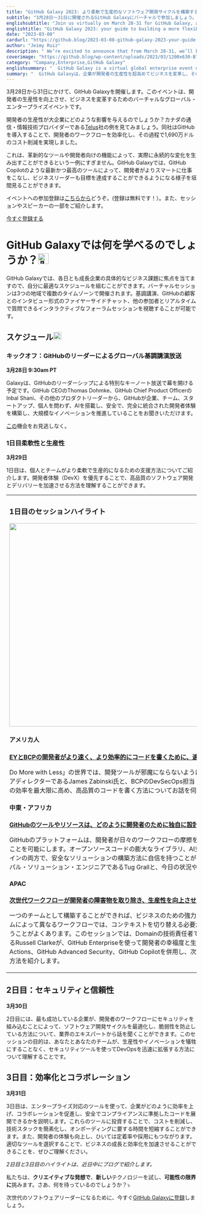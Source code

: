 ```yaml
---
title: "GitHub Galaxy 2023: より柔軟で生産的なソフトウェア開発サイクルを構築するためのガイドです。"
subtitle: "3月28日～31日に開催されるGitHub Galaxyにバーチャルで参加しましょう。効率、セキュリティ、開発者の生産性向上に焦点を当てたグローバルなエンタープライズイベントです。"
englishsubtitle: "Join us virtually on March 28-31 for GitHub Galaxy, a global enterprise event focused on improving efficiency, security, and developer productivity."
englishtitle: "GitHub Galaxy 2023: your guide to building a more flexible and productive software development cycle"
date: "2023-03-08"
cardurl: "https://github.blog/2023-03-08-github-galaxy-2023-your-guide-to-building-a-more-flexible-and-productive-software-development-cycle/"
author: "Jeimy Ruiz"
description: " We’re excited to announce that from March 28-31, we’ll be hosting GitHub Galaxy, our virtual global enterprise event designed to help you supercharge developer productivity and transform your business.  How does developer productivity impact businesses at large? Well, let’s take a quick look at Telus , a communications and information technology provider in Canada. When their team switched to GitHub, they were able to streamline the developer workflow—and save $16.9M in the process.  That’s just one example of how innovative tools and developer-friendly features can create real, lasting change. And GitHub Galaxy is where you can get a glimpse of the latest and greatest tools (like GitHub Copilot) that are enabling devs to work smarter and helping business leaders achieve their goals, too.  Sign up for the event right here . (Registration is free!). And keep reading below for a sneak peek at some of the sessions and speakers.  Register now  What can you expect to learn at GitHub Galaxy?  Each day of GitHub Galaxy will focus on a specific business challenge for growing enterprises, so you can build the schedule that works best for you. The virtual sessions are taking place in three regions across multiple time zones, so you’ll be able to tune into a keynote broadcast, an interview-style fireside chat with a GitHub customer, and an interactive forum session where you can work thr"
coverimage: "https://github.blog/wp-content/uploads/2023/03/1200x630-Blog_Header-Primary-Text.png?resize=1600%2C850"
category: "Company,Enterprise,GitHub Galaxy"
englishsummary: "  GitHub Galaxy is a virtual global enterprise event designed to help businesses supercharge developer productivity and transform their business, with the potential to save millions in the process."
summary: "  GitHub Galaxyは、企業が開発者の生産性を超高めてビジネスを変革し、その過程で何百万ドルも節約できる可能性を秘めた、グローバルな仮想エンタープライズイベントです。"
---
```


<p>3月28日から31日にかけて、GitHub Galaxyを開催します。このイベントは、開発者の生産性を向上させ、ビジネスを変革するためのバーチャルなグローバル・エンタープライズイベントです。</p>
<p>開発者の生産性が大企業にどのような影響を与えるのでしょうか？カナダの通信・情報技術プロバイダーである<a href="https://github.com/customer-stories/telus">Telus</a>社の例を見てみましょう。同社はGitHubを導入することで、開発者のワークフローを効率化し、その過程で1,690万ドルのコスト削減を実現しました。</p>
<p>これは、革新的なツールや開発者向けの機能によって、実際に永続的な変化を生み出すことができるという一例にすぎません。GitHub Galaxyでは、GitHub Copilotのような最新かつ最高のツールによって、開発者がよりスマートに仕事をこなし、ビジネスリーダーも目標を達成することができるようになる様子を垣間見ることができます。</p>
<p>イベントへの参加登録は<a href="http://galaxy.github.com/?utm_source=github&#038;utm_medium=site&#038;utm_campaign=galaxy-blog">こちらから</a>どうぞ。(登録は無料です！）。また、セッションやスピーカーの一部をご紹介します。</p>
<div class="content-button-wrap text-center"><a href="http://galaxy.github.com/?utm_source=github&#038;utm_medium=site&#038;utm_campaign=galaxy-blog" target="_self" class="btn-mktg">今すぐ登録する</a></div>
<h1 id="what-can-you-expect-to-learn-at-github-galaxy-%f0%9f%91%80">GitHub Galaxyでは何を学べるのでしょうか？<img src="https://s.w.org/images/core/emoji/14.0.0/72x72/1f440.png" alt="👀" class="wp-smiley" style="height: 1em; max-height: 1em;" /><a href="#what-can-you-expect-to-learn-at-github-galaxy-%f0%9f%91%80" class="heading-link pl-2 text-italic text-bold" aria-label="What can you expect to learn at GitHub Galaxy? &#x1f440;"></a></h1>
<p>GitHub Galaxyでは、各日とも成長企業の具体的なビジネス課題に焦点を当てますので、自分に最適なスケジュールを組むことができます。バーチャルセッションは3つの地域で複数のタイムゾーンで開催されます。基調講演、GitHubの顧客とのインタビュー形式のファイヤーサイドチャット、他の参加者とリアルタイムで質問できるインタラクティブなフォーラムセッションを視聴することが可能です。</p>
<h2 id="the-schedule-%f0%9f%97%93%ef%b8%8f">スケジュール<img src="https://s.w.org/images/core/emoji/14.0.0/72x72/1f5d3.png" alt="🗓" class="wp-smiley" style="height: 1em; max-height: 1em;" /><a href="#the-schedule-%f0%9f%97%93%ef%b8%8f" class="heading-link pl-2 text-italic text-bold" aria-label="The schedule &#x1f5d3;"></a></h2>
<h3 id="kick-off-global-keynote-broadcast-with-github-leadership">キックオフ：GitHubのリーダーによるグローバル基調講演放送<a href="#kick-off-global-keynote-broadcast-with-github-leadership" class="heading-link pl-2 text-italic text-bold" aria-label="Kick-off: Global keynote broadcast with GitHub leadership"></a></h3>
<p><strong>3月28日 9:30am PT</strong></p>
<p>Galaxyは、GitHubのリーダーシップによる特別なキーノート放送で幕を開ける予定です。GitHub CEOのThomas Dohmke、GitHub Chief Product OfficerのInbal Shani、その他のプロダクトリーダーから、GitHubが企業、チーム、スタートアップ、個人を問わず、AIを搭載し、安全で、完全に統合された開発者体験を構築し、大規模なイノベーションを推進していることをお聞きいただけます。</p>
<p><a href="http://goto.github.media/LP=100">この</a>機会をお見逃しなく。</p>
<h3 id="day-1-flexibility-and-productivity">1日目柔軟性と生産性<a href="#day-1-flexibility-and-productivity" class="heading-link pl-2 text-italic text-bold" aria-label="Day 1: Flexibility and productivity"></a></h3>
<p><strong>3月29日</strong></p>
<p>1日目は、個人とチームがより柔軟で生産的になるための支援方法についてご紹介します。開発者体験（DevX）を優先することで、高品質のソフトウェア開発とデリバリーを加速させる方法を理解することができます。</p>
<div class="content-table-wrap"><table style="border: 1px black">
<tbody>
<tr>
<td>
<h3 id="day-1-session-highlights">1日目のセッションハイライト<a href="#day-1-session-highlights" class="heading-link pl-2 text-italic text-bold" aria-label="Day 1 session highlights"></a></h3>

<p><img decoding="async" src="https://github.blog/wp-content/uploads/2023/03/1200x630-Blog_Header-Productivity-Text.png?w=1024&#038;resize=1024%2C538" alt="" width="1024" height="538" class="aligncenter size-large wp-image-70595 width-fit" srcset="https://github.blog/wp-content/uploads/2023/03/1200x630-Blog_Header-Productivity-Text.png?w=2400 2400w, https://github.blog/wp-content/uploads/2023/03/1200x630-Blog_Header-Productivity-Text.png?w=300 300w, https://github.blog/wp-content/uploads/2023/03/1200x630-Blog_Header-Productivity-Text.png?w=768 768w, https://github.blog/wp-content/uploads/2023/03/1200x630-Blog_Header-Productivity-Text.png?w=1024&#038;resize=1024%2C538 1024w, https://github.blog/wp-content/uploads/2023/03/1200x630-Blog_Header-Productivity-Text.png?w=1536 1536w, https://github.blog/wp-content/uploads/2023/03/1200x630-Blog_Header-Productivity-Text.png?w=2048 2048w" sizes="(max-width: 1000px) 100vw, 1000px" data-recalc-dims="1" /> </p>
<h4 id="amer">アメリカ人<a href="#amer" class="heading-link pl-2 text-italic text-bold" aria-label="AMER"></a></h4>
<p><strong><a href="https://galaxy.github.com/session/day-1-how-the-right-tools-helped-ey-and-bcp-s-developers-write-code-faster-and-more-efficiently">EYとBCPの開発者がより速く、より効率的にコードを書くために、適切なツールはどのように役立ったか。</a></strong></p>
<p>Do More with Less」の世界では、開発ツールが邪魔にならないようにすることが重要です。本パネルでは、EYのデベロッパーツール担当シニアディレクターであるJames Zabinski氏と、BCPのDevSecOps担当トライブリーダーであるErika Leon氏に、統合開発環境（IDE）やツールの効率を最大限に高め、高品質のコードを書く方法についてお話を伺います。 </p>
<h4>
中東・アフリカ<br />
</h4>
<p><strong><a href="https://galaxy.github.com/session/day-1-how-github-s-tooling-and-resources-are-uniquely-designed-for-developers">GitHubのツールやリソースは、どのように開発者のために独自に設計されているのでしょうか。</a></strong></p>
<p>GitHubのプラットフォームは、開発者が日々のワークフローの摩擦を減らすために、幅広いツールと統合を使用してコード上で共同作業することを可能にします。オープンソースコードの膨大なライブラリ、AI支援ツールなどにより、チームは統合開発環境（IDE）とCI/CDパイプラインの両方で、安全なソリューションの構築方法に自信を持つことができます。このインタラクティブなセッションでは、GitHubのプリンシパル・ソリューション・エンジニアであるTug Grallと、今日の状況やGitHubが企業に長期的に提供できることについて会話します。</p>
<h4>
APAC<br />
</h4>
<p><strong><a href="https://galaxy.github.com/session/day-1-how-a-next-generation-workflow-removes-developer-roadblocks-and-streamlines-productivity">次世代ワークフローが開発者の障害物を取り除き、生産性を向上させる方法について</a></strong></p>
<p>一つのチームとして構築することができれば、ビジネスのための強力で統一されたビジョンを提供することができます。しかし、ツールやチームによって異なるワークフローでは、コンテキストを切り替える必要があり、勢いが途切れてソフトウェア開発プロセス全体が遅くなってしまうことがよくあります。このセッションでは、Domainの技術責任者であるMichael Yatesと、ANZのエンジニアリングチャプターリードであるRussell Clarkeが、GitHub Enterpriseを使って開発者の幸福度と生産性を高める方法について説明します。GitHub Codespaces、GitHub Actions、GitHub Advanced Security、GitHub Copilotを併用し、次世代の開発者ワークフローを構築することで開発体験を強化・効率化する方法を紹介します。 </p>
</td>
</tr>
</tbody>
</table></div>
<h2 id="day-2-security-and-reliability">2日目：セキュリティと信頼性<a href="#day-2-security-and-reliability" class="heading-link pl-2 text-italic text-bold" aria-label="Day 2: Security and reliability"></a></h2>
<p><strong>3月30日</strong></p>
<p>2日目には、最も成功している企業が、開発者のワークフローにセキュリティを組み込むことによって、ソフトウェア開発サイクルを最適化し、脆弱性を防止している方法について、業界のエキスパートから話を聞くことができます。このセッションの目的は、あなたとあなたのチームが、生産性やイノベーションを犠牲にすることなく、セキュリティツールを使ってDevOpsを迅速に拡張する方法について理解することです。</p>
<h2 id="day-3-efficiency-and-collaboration">3日目：効率化とコラボレーション<a href="#day-3-efficiency-and-collaboration" class="heading-link pl-2 text-italic text-bold" aria-label="Day 3: Efficiency and collaboration"></a></h2>
<p><strong>3月31日</strong></p>
<p>3日目は、エンタープライズ対応のツールを使って、企業がどのように効率を上げ、コラボレーションを促進し、安全でコンプライアンスに準拠したコードを展開できるかを説明します。これらのツールに投資することで、コストを削減し、技術スタックを簡素化し、オンボーディングに要する時間を短縮することができます。また、開発者の体験も向上し、ひいては定着率や採用にもつながります。適切なツールを選択することで、ビジネスの成長と効率化を加速させることができることを、ぜひご理解ください。</p>
<p><em>2日目と3日目のハイライトは、近日中にブログで紹介します。</em></p>
<p>私たちは、<strong>クリエイティブな発想で</strong>、<strong>新しい</strong>テクノロジーを試し、<strong>可能性の限界に</strong>挑みます。さあ、何を待っているのでしょうか？<img src="https://s.w.org/images/core/emoji/14.0.0/72x72/2935.png" alt="⤵" class="wp-smiley" style="height: 1em; max-height: 1em;" /></p>
<div class="post-content-cta"><p>次世代のソフトウェアリーダーになるために、今すぐ<a href="http://galaxy.github.com/?utm_source=github&#038;utm_medium=site&#038;utm_campaign=galaxy-blog">GitHub Galaxyに登録</a>しましょう。</p>
</div>


